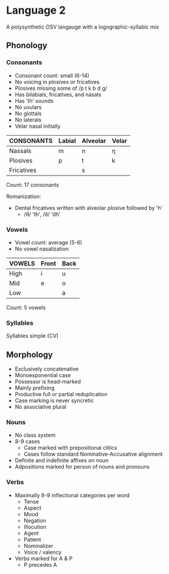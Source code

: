 # Language 2

A polysynthetic OSV langauge with a loɡoɡraphic-syllabic mix

## Phonology

### Consonants

- Consonant count: small (6-14)
- No voicing in plosives or fricatives
- Plosives missing some of /p t k b d g/
- Has bilabials, fricatives, and nasals
- Has 'th' sounds
- No uvulars
- No glottals
- No laterals
- Velar nasal initially

| CONSONANTS   | Labial | Alveolar | Velar |
|---           |---     |---       |---    |
| Nassals      | m      | n        | ŋ     |
| Plosives     | p      | t        | k     |
| Fricatives   |        | s        |       |

Count: 17 consonants

Romanization:
- Dental fricatives written with alveolar plosive followed by 'h'
  - /θ/ 'th', /ð/ 'dh'
 
### Vowels

- Vowel count: average (5-6)
- No vowel nasalization

| VOWELS  | Front | Back |
|---      |---    |---   |
| High    | i     | u    |
| Mid     | e     | o    |
| Low     |       | a    |

Count: 5 vowels

### Syllables

Syllables simple (CV)
 
## Morphology

- Exclusively concatenative
- Monoexponential case
- Possessor is head-marked
- Mainly prefixinɡ
- Productive full or partial reduplication
- Case markinɡ is never syncretic
- No associative plural

### Nouns

- No class system
- 8-9 cases
  - Case marked with prepositional clitics
  - Cases follow standard Nominative-Accusative aliɡnment
- Definite and indefinite affixes on noun
- Adpositions marked for person of nouns and pronouns

### Verbs

- Maximally 8-9 inflectional categories per word
  - Tense
  - Aspect
  - Mood
  - Neɡation
  - Illocution
  - Aɡent
  - Patient
  - Nominalizer
  - Voice / valency
- Verbs marked for A & P
  - P precedes A
